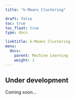 ```yaml
---
title: "k-Means Clustering"

draft: false
toc: true
toc_float: true
type: docs

linktitle: k-Means Clustering
menu:
  docs:
    parent: Machine Learning
    weight: 1
---
```




## Under development

Coming soon...
